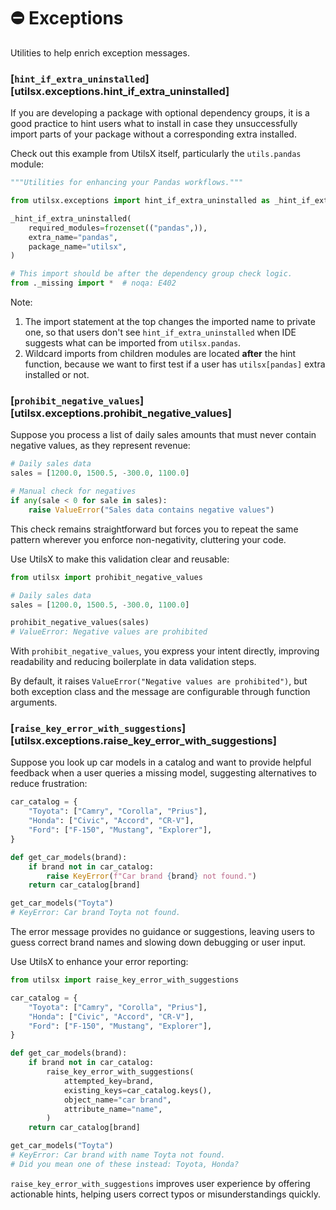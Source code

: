# ⛔ Exceptions

Utilities to help enrich exception messages.

### [`hint_if_extra_uninstalled`][utilsx.exceptions.hint_if_extra_uninstalled]

If you are developing a package with optional dependency groups,
it is a good practice to hint users what to install in case they unsuccessfully import
parts of your package without a corresponding extra installed.

Check out this example from UtilsX itself, particularly the `utils.pandas` module:

```py hl_lines="5-9"
"""Utilities for enhancing your Pandas workflows."""

from utilsx.exceptions import hint_if_extra_uninstalled as _hint_if_extra_uninstalled

_hint_if_extra_uninstalled(
    required_modules=frozenset(("pandas",)),
    extra_name="pandas",
    package_name="utilsx",
)

# This import should be after the dependency group check logic.
from ._missing import *  # noqa: E402
```

Note:

1. The import statement at the top changes the imported name to private one,
so that users don't see `hint_if_extra_uninstalled` when IDE suggests what can be imported
from `utilsx.pandas`.
1. Wildcard imports from children modules are located **after** the hint function,
because we want to first test if a user has `utilsx[pandas]` extra installed or not.

### [`prohibit_negative_values`][utilsx.exceptions.prohibit_negative_values]

Suppose you process a list of daily sales amounts
that must never contain negative values, as they represent revenue:

``` py title="manual.py" hl_lines="5-6"
# Daily sales data
sales = [1200.0, 1500.5, -300.0, 1100.0]

# Manual check for negatives
if any(sale < 0 for sale in sales):
    raise ValueError("Sales data contains negative values")
```

This check remains straightforward but forces you to repeat the same pattern
wherever you enforce non-negativity, cluttering your code.

Use UtilsX to make this validation clear and reusable:

``` py title="with_utilsx.py" hl_lines="1 6-7"
from utilsx import prohibit_negative_values

# Daily sales data
sales = [1200.0, 1500.5, -300.0, 1100.0]

prohibit_negative_values(sales)
# ValueError: Negative values are prohibited
```

With `prohibit_negative_values`, you express your intent directly,
improving readability and reducing boilerplate in data validation steps.

By default, it raises `ValueError("Negative values are prohibited")`, but both
exception class and the message are configurable through function arguments.

### [`raise_key_error_with_suggestions`][utilsx.exceptions.raise_key_error_with_suggestions]

Suppose you look up car models in a catalog and want to provide helpful feedback
when a user queries a missing model, suggesting alternatives to reduce frustration:

``` py title="plain_key_error.py" hl_lines="9 13"
car_catalog = {
    "Toyota": ["Camry", "Corolla", "Prius"],
    "Honda": ["Civic", "Accord", "CR-V"],
    "Ford": ["F-150", "Mustang", "Explorer"],
}

def get_car_models(brand):
    if brand not in car_catalog:
        raise KeyError(f"Car brand {brand} not found.")
    return car_catalog[brand]

get_car_models("Toyta")
# KeyError: Car brand Toyta not found.
```

The error message provides no guidance or suggestions,
leaving users to guess correct brand names and slowing down debugging or user input.

Use UtilsX to enhance your error reporting:

``` py title="key_error_with_suggestion.py" hl_lines="1 11-16 20-21"
from utilsx import raise_key_error_with_suggestions

car_catalog = {
    "Toyota": ["Camry", "Corolla", "Prius"],
    "Honda": ["Civic", "Accord", "CR-V"],
    "Ford": ["F-150", "Mustang", "Explorer"],
}

def get_car_models(brand):
    if brand not in car_catalog:
        raise_key_error_with_suggestions(
            attempted_key=brand,
            existing_keys=car_catalog.keys(),
            object_name="car brand",
            attribute_name="name",
        )
    return car_catalog[brand]

get_car_models("Toyta")
# KeyError: Car brand with name Toyta not found.
# Did you mean one of these instead: Toyota, Honda?
```

`raise_key_error_with_suggestions` improves user experience by offering actionable hints,
helping users correct typos or misunderstandings quickly.
